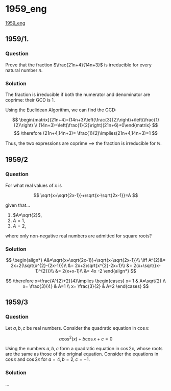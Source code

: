 # 1959_eng

[1959_eng](1959_eng.pdf)

## 1959/1.

### Question

Prove that the fraction $\frac{21n+4}{14n+3}$ is irreducible for every natural number $n$.

### Solution

The fraction is irreducible if both the numerator and denominator are coprime: their GCD is 1.

Using the Euclidean Algorithm, we can find the GCD:

$$
\begin{matrix}(21n+4)=(14n+3)\left(\frac{3}{2}\right)+\left(\frac{1}{2}\right) \\ (14n+3)=\left(\frac{1}{2}\right)(21n+6)+0\end{matrix}
$$
$$
\therefore (21n+4,14n+3)= \frac{1}{2}\implies(21n+4,14n+3)=1
$$

Thus, the two expressions are coprime $\implies$ the fraction is irreducible for $\mathbb{N}$.

## 1959/2

### Question

For what real values of $x$ is

$$
\sqrt{x+\sqrt{2x-1}}+\sqrt{x-\sqrt{2x-1}}=A
$$

given that...

1. $A=\sqrt{2}$,
2. $A=1$,
3. $A=2$,

where only non-negative real numbers are admitted for square roots?

### Solution

$$
\begin{align*}
A&=\sqrt{x+\sqrt{2x-1}}+\sqrt{x-\sqrt{2x-1}}\\
\iff A^{2}&= 2x+2(\sqrt{x^{2}-(2x-1)})\\
&= 2x+2\sqrt{x^{2}-2x+1}\\
&= 2(x+\sqrt{(x-1)^{2}})\\
&= 2(x+x-1)\\
&= 4x -2
\end{align*}
$$

$$
\therefore x=\frac{A^{2}+2}{4}\implies \begin{cases}
x= 1 & A=\sqrt{2} \\
x= \frac{3}{4} & A=1 \\
x= \frac{3}{2} & A=2
\end{cases}
$$
## 1959/3

### Question

Let $a,b,c$ be real numbers. Consider the quadratic equation in $\cos x$:

$$
a\cos^{2}(x)+b\cos x+c=0
$$

Using the numbers $a,b,c$ form a quadratic equation in $\cos 2x$, whose roots are the same as those of the original equation. Consider the equations in $\cos x$ and $\cos 2x$ for $a=4,b=2,c=-1$.

### Solution

...

